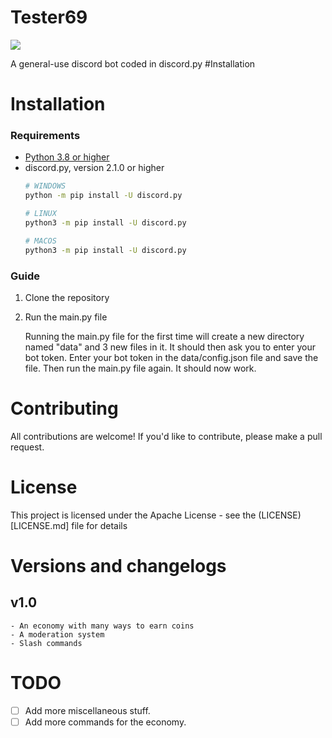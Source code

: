 # Tester69

[![](https://discord.com/api/guilds/733219077744754750/embed.png)](https://discord.gg/VsDDf8YKBV)

A general-use discord bot coded in discord.py
#Installation

# Installation
### Requirements
- [Python 3.8 or higher](https://www.python.org/downloads/)
- discord.py, version 2.1.0 or higher 
    ```bash
    # WINDOWS 
    python -m pip install -U discord.py

    # LINUX
    python3 -m pip install -U discord.py

    # MACOS
    python3 -m pip install -U discord.py
    ```

### Guide
1. Clone the repository
2. Run the main.py file

    Running the main.py file for the first time will create a new directory named "data" and 3 new files in it. It should then ask you to enter your bot token. Enter your bot token in the data/config.json file and save the file. Then run the main.py file again. It should now work.

# Contributing 
All contributions are welcome! If you'd like to contribute, please make a pull request.

# License 
This project is licensed under the Apache License - see the (LICENSE)[LICENSE.md] file for details

# Versions and changelogs
## v1.0
    - An economy with many ways to earn coins
    - A moderation system
    - Slash commands 

# TODO
- [ ] Add more miscellaneous stuff.
- [ ] Add more commands for the economy.